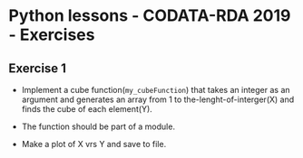# Python lessons - CODATA-RDA 2019 - Exercises 
## Exercise 1

* Implement a cube function(`my_cubeFunction`) that takes an integer as an argument and generates an array from 1 to the-lenght-of-interger(X) and finds the cube of each element(Y).

* The function should be part of a module.

* Make a plot of X vrs Y and save to file.

